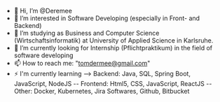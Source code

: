 - 👋 Hi, I’m @Deremee
- 👀 I’m interested in Software Developing (especially in Front- and Backend)
- 🌱 I’m studying as Business and Computer Science (Wirtschaftsinformatik) at University of Applied Science in Karlsruhe.
- 💞️ I’m currently looking for Internship (Pflichtpraktikum) in the field of software developing
- 📫 How to reach me: "tomdermee@gmail.com"
- ⚡ I'm currently learning --> Backend: Java, SQL, Spring Boot, JavaScript, NodeJS -- Frontend: Html5, CSS, JavaScript, ReactJS -- Other: Docker, Kubernetes, Jira Softwares, Github, Bitbucket

<!---
Deremee/Deremee is a ✨ special ✨ repository because its `README.md` (this file) appears on your GitHub profile.
You can click the Preview link to take a look at your changes.
--->
